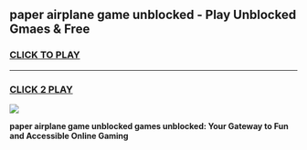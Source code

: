 
## paper airplane game unblocked - Play Unblocked Gmaes & Free
<h3>
<a href="https://news.freeplayer.one?title=paper_airplane_game_unblocked&ref=23F">CLICK TO PLAY</a></h3>
<hr>

<h3>
<a href="https://news.freeplayer.one?title=paper_airplane_game_unblocked&ref=23F">CLICK 2 PLAY</a>
  
</h3>

<a href="https://news.freeplayer.one?title=paper_airplane_game_unblocked&ref=23F/"><img src="https://clearcache.store/games.png"></a>


**paper airplane game unblocked games unblocked: Your Gateway to Fun and Accessible Online Gaming**
